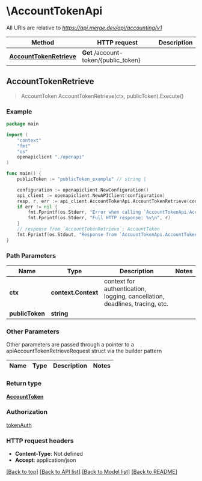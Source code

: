 # \AccountTokenApi

All URIs are relative to *https://api.merge.dev/api/accounting/v1*

Method | HTTP request | Description
------------- | ------------- | -------------
[**AccountTokenRetrieve**](AccountTokenApi.md#AccountTokenRetrieve) | **Get** /account-token/{public_token} | 



## AccountTokenRetrieve

> AccountToken AccountTokenRetrieve(ctx, publicToken).Execute()





### Example

```go
package main

import (
    "context"
    "fmt"
    "os"
    openapiclient "./openapi"
)

func main() {
    publicToken := "publicToken_example" // string | 

    configuration := openapiclient.NewConfiguration()
    api_client := openapiclient.NewAPIClient(configuration)
    resp, r, err := api_client.AccountTokenApi.AccountTokenRetrieve(context.Background(), publicToken).Execute()
    if err != nil {
        fmt.Fprintf(os.Stderr, "Error when calling `AccountTokenApi.AccountTokenRetrieve``: %v\n", err)
        fmt.Fprintf(os.Stderr, "Full HTTP response: %v\n", r)
    }
    // response from `AccountTokenRetrieve`: AccountToken
    fmt.Fprintf(os.Stdout, "Response from `AccountTokenApi.AccountTokenRetrieve`: %v\n", resp)
}
```

### Path Parameters


Name | Type | Description  | Notes
------------- | ------------- | ------------- | -------------
**ctx** | **context.Context** | context for authentication, logging, cancellation, deadlines, tracing, etc.
**publicToken** | **string** |  | 

### Other Parameters

Other parameters are passed through a pointer to a apiAccountTokenRetrieveRequest struct via the builder pattern


Name | Type | Description  | Notes
------------- | ------------- | ------------- | -------------


### Return type

[**AccountToken**](AccountToken.md)

### Authorization

[tokenAuth](../README.md#tokenAuth)

### HTTP request headers

- **Content-Type**: Not defined
- **Accept**: application/json

[[Back to top]](#) [[Back to API list]](../README.md#documentation-for-api-endpoints)
[[Back to Model list]](../README.md#documentation-for-models)
[[Back to README]](../README.md)

